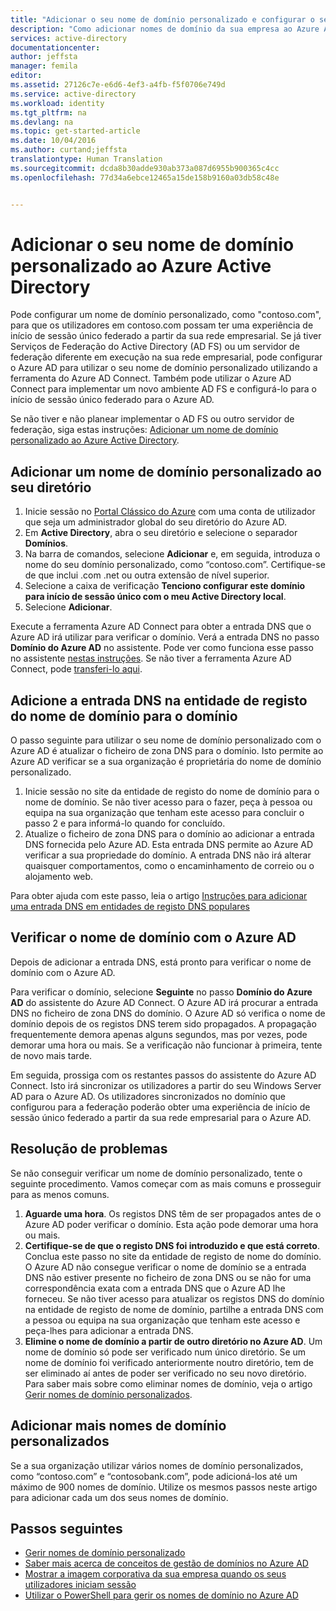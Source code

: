```yaml
---
title: "Adicionar o seu nome de domínio personalizado e configurar o seu início de sessão federado no Azure Active Directory | Microsoft Docs"
description: "Como adicionar nomes de domínio da sua empresa ao Azure Active Directory e como configurar o início de sessão federado entre o Azure Active Directory e a sua solução de federação no local."
services: active-directory
documentationcenter: 
author: jeffsta
manager: femila
editor: 
ms.assetid: 27126c7e-e6d6-4ef3-a4fb-f5f0706e749d
ms.service: active-directory
ms.workload: identity
ms.tgt_pltfrm: na
ms.devlang: na
ms.topic: get-started-article
ms.date: 10/04/2016
ms.author: curtand;jeffsta
translationtype: Human Translation
ms.sourcegitcommit: dcda8b30adde930ab373a087d6955b900365c4cc
ms.openlocfilehash: 77d34a6ebce12465a15de158b9160a03db58c48e


---
```

# <a name="add-your-custom-domain-name-to-azure-active-directory"></a>Adicionar o seu nome de domínio personalizado ao Azure Active Directory
Pode configurar um nome de domínio personalizado, como "contoso.com", para que os utilizadores em contoso.com possam ter uma experiência de início de sessão único federado a partir da sua rede empresarial. Se já tiver Serviços de Federação do Active Directory (AD FS) ou um servidor de federação diferente em execução na sua rede empresarial, pode configurar o Azure AD para utilizar o seu nome de domínio personalizado utilizando a ferramenta do Azure AD Connect. Também pode utilizar o Azure AD Connect para implementar um novo ambiente AD FS e configurá-lo para o início de sessão único federado para o Azure AD.

Se não tiver e não planear implementar o AD FS ou outro servidor de federação, siga estas instruções: [Adicionar um nome de domínio personalizado ao Azure Active Directory](active-directory-add-domain.md).

## <a name="add-a-custom-domain-name-to-your-directory"></a>Adicionar um nome de domínio personalizado ao seu diretório
1. Inicie sessão no [Portal Clássico do Azure](https://manage.windowsazure.com/) com uma conta de utilizador que seja um administrador global do seu diretório do Azure AD.
2. Em **Active Directory**, abra o seu diretório e selecione o separador **Domínios**.
3. Na barra de comandos, selecione **Adicionar** e, em seguida, introduza o nome do seu domínio personalizado, como “contoso.com”. Certifique-se de que inclui .com .net ou outra extensão de nível superior.
4. Selecione a caixa de verificação **Tenciono configurar este domínio para início de sessão único com o meu Active Directory local**.
5. Selecione **Adicionar**.

Execute a ferramenta Azure AD Connect para obter a entrada DNS que o Azure AD irá utilizar para verificar o domínio. Verá a entrada DNS no passo **Domínio do Azure AD** no assistente. Pode ver como funciona esse passo no assistente [nestas instruções](connect/active-directory-aadconnect-get-started-custom.md#verify-the-azure-ad-domain-selected-for-federation). Se não tiver a ferramenta Azure AD Connect, pode [transferi-lo aqui](http://go.microsoft.com/fwlink/?LinkId=615771).

## <a name="add-the-dns-entry-at-the-domain-name-registrar-for-the-domain"></a>Adicione a entrada DNS na entidade de registo do nome de domínio para o domínio
O passo seguinte para utilizar o seu nome de domínio personalizado com o Azure AD é atualizar o ficheiro de zona DNS para o domínio. Isto permite ao Azure AD verificar se a sua organização é proprietária do nome de domínio personalizado.

1. Inicie sessão no site da entidade de registo do nome de domínio para o nome de domínio. Se não tiver acesso para o fazer, peça à pessoa ou equipa na sua organização que tenham este acesso para concluir o passo 2 e para informá-lo quando for concluído.
2. Atualize o ficheiro de zona DNS para o domínio ao adicionar a entrada DNS fornecida pelo Azure AD. Esta entrada DNS permite ao Azure AD verificar a sua propriedade do domínio. A entrada DNS não irá alterar quaisquer comportamentos, como o encaminhamento de correio ou o alojamento web.

Para obter ajuda com este passo, leia o artigo [Instruções para adicionar uma entrada DNS em entidades de registo DNS populares](https://support.office.com/article/Create-DNS-records-for-Office-365-when-you-manage-your-DNS-records-b0f3fdca-8a80-4e8e-9ef3-61e8a2a9ab23/)

## <a name="verify-the-domain-name-with-azure-ad"></a>Verificar o nome de domínio com o Azure AD
Depois de adicionar a entrada DNS, está pronto para verificar o nome de domínio com o Azure AD.

Para verificar o domínio, selecione **Seguinte** no passo **Domínio do Azure AD** do assistente do Azure AD Connect. O Azure AD irá procurar a entrada DNS no ficheiro de zona DNS do domínio. O Azure AD só verifica o nome de domínio depois de os registos DNS terem sido propagados. A propagação frequentemente demora apenas alguns segundos, mas por vezes, pode demorar uma hora ou mais. Se a verificação não funcionar à primeira, tente de novo mais tarde.

Em seguida, prossiga com os restantes passos do assistente do Azure AD Connect. Isto irá sincronizar os utilizadores a partir do seu Windows Server AD para o Azure AD. Os utilizadores sincronizados no domínio que configurou para a federação poderão obter uma experiência de início de sessão único federado a partir da sua rede empresarial para o Azure AD.

## <a name="troubleshooting"></a>Resolução de problemas
Se não conseguir verificar um nome de domínio personalizado, tente o seguinte procedimento. Vamos começar com as mais comuns e prosseguir para as menos comuns.

1. **Aguarde uma hora**. Os registos DNS têm de ser propagados antes de o Azure AD poder verificar o domínio. Esta ação pode demorar uma hora ou mais.
2. **Certifique-se de que o registo DNS foi introduzido e que está correto**. Conclua este passo no site da entidade de registo de nome do domínio. O Azure AD não consegue verificar o nome de domínio se a entrada DNS não estiver presente no ficheiro de zona DNS ou se não for uma correspondência exata com a entrada DNS que o Azure AD lhe forneceu. Se não tiver acesso para atualizar os registos DNS do domínio na entidade de registo de nome de domínio, partilhe a entrada DNS com a pessoa ou equipa na sua organização que tenham este acesso e peça-lhes para adicionar a entrada DNS.
3. **Elimine o nome de domínio a partir de outro diretório no Azure AD**. Um nome de domínio só pode ser verificado num único diretório. Se um nome de domínio foi verificado anteriormente noutro diretório, tem de ser eliminado aí antes de poder ser verificado no seu novo diretório. Para saber mais sobre como eliminar nomes de domínio, veja o artigo [Gerir nomes de domínio personalizados](active-directory-add-manage-domain-names.md).

## <a name="add-more-custom-domain-names"></a>Adicionar mais nomes de domínio personalizados
Se a sua organização utilizar vários nomes de domínio personalizados, como “contoso.com” e “contosobank.com”, pode adicioná-los até um máximo de 900 nomes de domínio. Utilize os mesmos passos neste artigo para adicionar cada um dos seus nomes de domínio.

## <a name="next-steps"></a>Passos seguintes
* [Gerir nomes de domínio personalizado](active-directory-add-manage-domain-names.md)
* [Saber mais acerca de conceitos de gestão de domínios no Azure AD](active-directory-add-domain-concepts.md)
* [Mostrar a imagem corporativa da sua empresa quando os seus utilizadores iniciam sessão](active-directory-add-company-branding.md)
* [Utilizar o PowerShell para gerir os nomes de domínio no Azure AD](https://msdn.microsoft.com/library/azure/e1ef403f-3347-4409-8f46-d72dafa116e0#BKMK_ManageDomains)




<!--HONumber=Dec16_HO1-->


